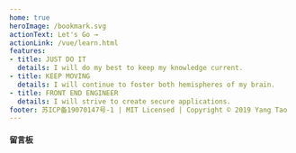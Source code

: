 ```yaml
---
home: true
heroImage: /bookmark.svg
actionText: Let's Go →
actionLink: /vue/learn.html
features:
- title: JUST DO IT
  details: I will do my best to keep my knowledge current.
- title: KEEP MOVING
  details: I will continue to foster both hemispheres of my brain. 
- title: FRONT END ENGINEER
  details: I will strive to create secure applications.
footer: 苏ICP备19070147号-1 | MIT Licensed | Copyright © 2019 Yang Tao
---
```


#### 留言板
<Valine></Valine>